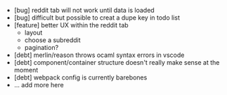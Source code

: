 - [bug] reddit tab will not work until data is loaded
- [bug] difficult but possible to creat a dupe key in todo list
- [feature] better UX within the reddit tab
	- layout
	- choose a subreddit
	- pagination?
- [debt] merlin/reason throws ocaml syntax errors in vscode
- [debt] component/container structure doesn't really make sense at the moment
- [debt] webpack config is currently barebones
- ... add more here
